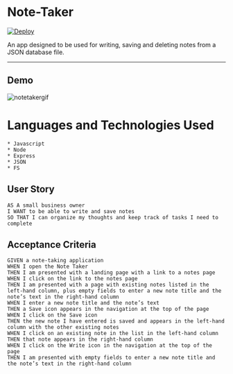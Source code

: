 # Note-Taker

[![Deploy](https://www.herokucdn.com/deploy/button.svg)](https://sleepy-everglades-91170.herokuapp.com/)

An app designed to be used for writing, saving and deleting notes from a JSON database file. 


---------------------------------

## Demo
![notetakergif](https://user-images.githubusercontent.com/72112742/110606500-1a5a9980-813f-11eb-80ad-37d1c028a4a9.gif)

# Languages and Technologies Used
    * Javascript
    * Node
    * Express
    * JSON
    * FS

## User Story

```
AS A small business owner
I WANT to be able to write and save notes
SO THAT I can organize my thoughts and keep track of tasks I need to complete
```


## Acceptance Criteria

```
GIVEN a note-taking application
WHEN I open the Note Taker
THEN I am presented with a landing page with a link to a notes page
WHEN I click on the link to the notes page
THEN I am presented with a page with existing notes listed in the left-hand column, plus empty fields to enter a new note title and the note’s text in the right-hand column
WHEN I enter a new note title and the note’s text
THEN a Save icon appears in the navigation at the top of the page
WHEN I click on the Save icon
THEN the new note I have entered is saved and appears in the left-hand column with the other existing notes
WHEN I click on an existing note in the list in the left-hand column
THEN that note appears in the right-hand column
WHEN I click on the Write icon in the navigation at the top of the page
THEN I am presented with empty fields to enter a new note title and the note’s text in the right-hand column
```
